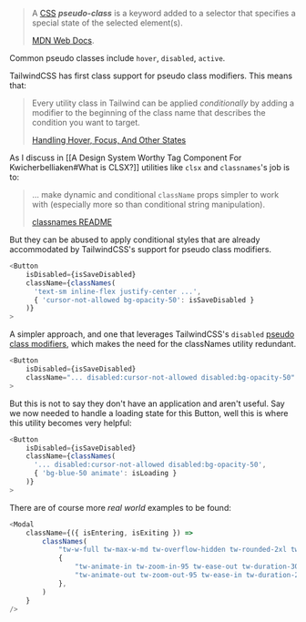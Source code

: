 
> A [CSS](https://developer.mozilla.org/en-US/docs/Web/CSS) **_pseudo-class_** is a keyword added to a selector that specifies a special state of the selected element(s).
>
> [MDN Web Docs](https://developer.mozilla.org/en-US/docs/Web/CSS/Pseudo-classes).

Common pseudo classes include `hover`, `disabled`, `active`.

TailwindCSS has first class support for pseudo class modifiers. This means that:

> Every utility class in Tailwind can be applied *conditionally* by adding a modifier to the beginning of the class name that describes the condition you want to target.
>
> [Handling Hover, Focus, And Other States](https://tailwindcss.com/docs/hover-focus-and-other-states#pseudo-classes)

As I discuss in [[A Design System Worthy Tag Component For Kwicherbelliaken#What is CLSX?]] utilities like `clsx` and `classnames`'s job is to:

> ... make dynamic and conditional `className` props simpler to work with (especially more so than conditional string manipulation).
>
> [classnames README](https://github.com/JedWatson/classnames?tab=readme-ov-file#usage-with-reactjs)

But they can be abused to apply conditional styles that are already accommodated by TailwindCSS's support for pseudo class modifiers.

```javascript title="ImproperConditionalStylingComponent.jsx"
<Button
	isDisabled={isSaveDisabled}
	className={classNames(
	  'text-sm inline-flex justify-center ...',
	  { 'cursor-not-allowed bg-opacity-50': isSaveDisabled }
	)}
>
```

A simpler approach, and one that leverages TailwindCSS's `disabled` [pseudo class modifiers](https://tailwindcss.com/docs/hover-focus-and-other-states#pseudo-class-reference), which makes the need for the classNames utility redundant.

```javascript title="ImproperConditionalStylingComponent.jsx" ins={3,4}
<Button
	isDisabled={isSaveDisabled}
	className="... disabled:cursor-not-allowed disabled:bg-opacity-50"
>
```

But this is not to say they don't have an application and aren't useful. Say we now needed to handle a loading state for this Button, well this is where this utility becomes very helpful:

```javascript title="ImproperConditionalStylingComponent.jsx" ins={5}
<Button
	isDisabled={isSaveDisabled}
	className={classNames(
	  '... disabled:cursor-not-allowed disabled:bg-opacity-50',
	  { 'bg-blue-50 animate': isLoading }
	)}
>
```

There are of course more _real world_ examples to be found:

```javascript title="ModalExample.jsx"
<Modal
	className={({ isEntering, isExiting }) =>
		classNames(
			"tw-w-full tw-max-w-md tw-overflow-hidden tw-rounded-2xl tw-p-6 tw-text-left tw-align-middle",
			{
				"tw-animate-in tw-zoom-in-95 tw-ease-out tw-duration-300": isEntering,
				"tw-animate-out tw-zoom-out-95 tw-ease-in tw-duration-200": isExiting,
			},
		)
	}
/>
```

